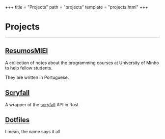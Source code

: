 +++
title = "Projects"
path = "projects"
template = "projects.html"
+++

# Projects
---

## [ResumosMIEI][resumos]

A collection of notes about the programming courses at University of Minho to
help fellow students.

They are written in Portuguese.

## [Scryfall][scryfall-rs]

A wrapper of the [scryfall][scryfall] API in Rust.

## [Dotfiles][dots]

I mean, the name says it all

[scryfall-rs]: https://github.com/mendess/scryfall-rs
[scryfall]: https://scryfall.com
[resumos]: https://github.com/mendess/ResumosMIEI
[dots]: https://github.com/mendess/spell-book
